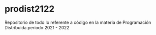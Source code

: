# prodist2122
Repositorio de todo lo referente a código en la materia de Programación Distribuida periodo 2021 - 2022
